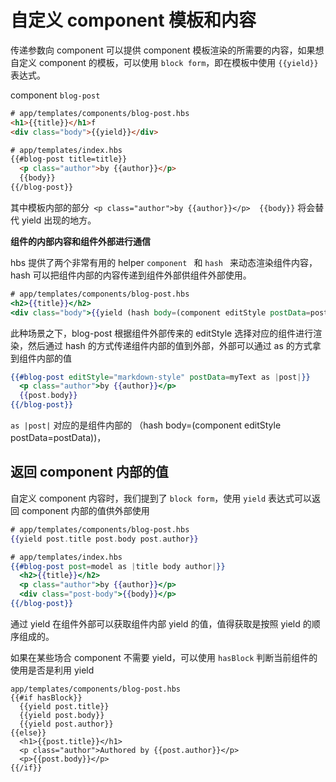 # 自定义 component 模板和内容

传递参数向 component 可以提供 component 模板渲染的所需要的内容，如果想自定义 component 的模板，可以使用 `block form`，即在模板中使用 `{{yield}}` 表达式。 

component `blog-post`

```html
# app/templates/components/blog-post.hbs
<h1>{{title}}</h1>f
<div class="body">{{yield}}</div>

# app/templates/index.hbs
{{#blog-post title=title}}
  <p class="author">by {{author}}</p>
  {{body}}
{{/blog-post}}

```

其中模板内部的部分` <p class="author">by {{author}}</p>  {{body}}` 将会替代 yield 出现的地方。

**组件的内部内容和组件外部进行通信**

hbs 提供了两个非常有用的 helper `component ` 和 `hash ` 来动态渲染组件内容， hash 可以把组件内部的内容传递到组件外部供组件外部使用。

```handlebars
# app/templates/components/blog-post.hbs
<h2>{{title}}</h2>
<div class="body">{{yield (hash body=(component editStyle postData=postData))}}</div>

```

此种场景之下，blog-post 根据组件外部传来的 editStyle 选择对应的组件进行渲染，然后通过 hash 的方式传递组件内部的值到外部，外部可以通过 as 的方式拿到组件内部的值

```handlebars
{{#blog-post editStyle="markdown-style" postData=myText as |post|}}
  <p class="author">by {{author}}</p>
  {{post.body}}
{{/blog-post}}
```

`as |post|` 对应的是组件内部的 （hash body=(component editStyle postData=postData))，

## 返回 component 内部的值


自定义 component 内容时，我们提到了 `block form`，使用 `yield` 表达式可以返回 component 内部的值供外部使用

```handlebars
# app/templates/components/blog-post.hbs
{{yield post.title post.body post.author}}
```

```handlebars
# app/templates/index.hbs
{{#blog-post post=model as |title body author|}}
  <h2>{{title}}</h2>
  <p class="author">by {{author}}</p>
  <div class="post-body">{{body}}</p>
{{/blog-post}}
```

通过 yield 在组件外部可以获取组件内部 yield 的值，值得获取是按照 yield 的顺序组成的。

如果在某些场合 component 不需要 yield，可以使用 `hasBlock` 判断当前组件的使用是否是利用 yield

```
app/templates/components/blog-post.hbs
{{#if hasBlock}}
  {{yield post.title}}
  {{yield post.body}}
  {{yield post.author}}
{{else}}
  <h1>{{post.title}}</h1>
  <p class="author">Authored by {{post.author}}</p>
  <p>{{post.body}}</p>
{{/if}}
```
